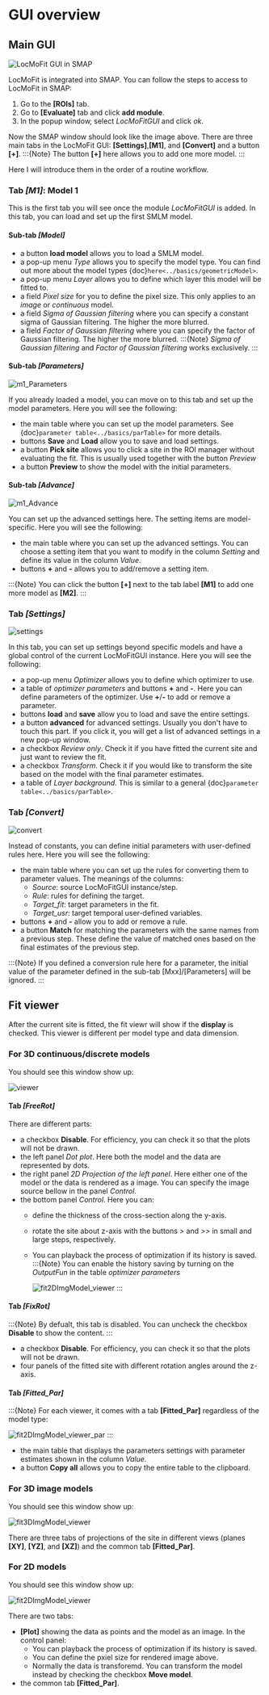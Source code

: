 # GUI overview
## Main GUI
![LocMoFit GUI in SMAP](../images/overview.png)

LocMoFit is integrated into SMAP. You can follow the steps to access to LocMoFit in SMAP:
1. Go to the **[ROIs]** tab.
2. Go to **[Evaluate]** tab and click **add module**.
3. In the popup window, select _LocMoFitGUI_ and click *ok*.

Now the SMAP window should look like the image above.
There are three main tabs in the LocMoFit GUI: **[Settings]**,**[M1]**, and **[Convert]** and a button **[+]**.
:::{Note}
 The button **[+]** here allows you to add one more model.
:::

Here I will introduce them in the order of a routine workflow.

### Tab _[M1]_: Model 1
This is the first tab you will see once the module _LocMoFitGUI_ is added.
In this tab, you can load and set up the first SMLM model.

#### Sub-tab _[Model]_
 * a button **load model** allows you to load a SMLM model.
 * a pop-up menu _Type_ allows you to specify the model type. You can find out more about the model types {doc}`here<../basics/geometricModel>`.
 * a pop-up menu _Layer_ allows you to define which layer this model will be fitted to.
 * a field _Pixel size_ for you to define the pixel size. This only applies to an _image_ or _continuous_ model.
 * a field _Sigma of Gaussian filtering_ where you can specify a constant sigma of Gaussian filtering. The higher the more blurred.
 * a field _Factor of Gaussian filtering_ where you can specify the factor of Gaussian filtering. The higher the more blurred.
:::{Note}
 _Sigma of Gaussian filtering_ and _Factor of Gaussian filtering_ works exclusively.
:::

#### Sub-tab _[Parameters]_
![m1_Parameters](../images/m1_Parameters.PNG)

If you already loaded a model, you can move on to this tab and set up the model parameters.
Here you will see the following:
 * the main table where you can set up the model parameters. See {doc}`parameter table<../basics/parTable>` for more details.
 * buttons **Save** and **Load** allow you to save and load settings.
 * a button **Pick site** allows you to click a site in the ROI manager without evaluating the fit. This is usually used together with the button _Preview_
 * a button **Preview** to show the model with the initial parameters.
 
#### Sub-tab _[Advance]_
![m1_Advance](../images/m1_Advance.PNG)

You can set up the advanced settings here. The setting items are model-specific.
Here you will see the following:
 * the main table where you can set up the advanced settings. You can choose a setting item that you want to modify in the column _Setting_ and define its value in the column _Value_.
 * buttons **+** and **-** allows you to add/remove a setting item.

:::{Note}
 You can click the button **[+]** next to the tab label **[M1]** to add one more model as **[M2]**.
:::

### Tab _[Settings]_
![settings](../images/overview_settings.PNG)

In this tab, you can set up settings beyond specific models and have a global control of the current LocMoFitGUI instance.
Here you will see the following:
 * a pop-up menu _Optimizer_ allows you to define which optimizer to use.
 * a table of _optimizer parameters_ and buttons **+** and **-**. Here you can define parameters of the optimizer. Use **+**/**-** to add or remove a parameter.
 * buttons **load** and **save** allow you to load and save the entire settings.
 * a button **advanced** for advanced settings. Usually you don't have to touch this part. If you click it, you will get a list of advanced settings in a new pop-up window.
 * a checkbox _Review only_. Check it if you have fitted the current site and just want to review the fit.
 * a checkbox _Transform_. Check it if you would like to transform the site based on the model with the final parameter estimates.
 * a table of _Layer background_. This is similar to a general {doc}`parameter table<../basics/parTable>`.

### Tab _[Convert]_
![convert](../images/overview_convert.PNG)

Instead of constants, you can define initial parameters with user-defined rules here.
Here you will see the following:
 * the main table where you can set up the rules for converting them to parameter values. The meanings of the columns:
    * _Source_: source LocMoFitGUI instance/step.
	* _Rule_: rules for defining the target.
	* _Target_fit_: target parameters in the fit.
	* _Target_usr_: target temporal user-defined variables.
 * buttons **+** and **-** allow you to add or remove a rule.
 * a button **Match** for matching the parameters with the same names from a previous step. These define the value of matched ones based on the final estimates of the previous step.
 
:::{Note}
 If you defined a conversion rule here for a parameter, the initial value of the parameter defined in the sub-tab [Mxx]/[Parameters] will be ignored.
:::

## Fit viewer
After the current site is fitted, the fit viewr will show if the **display** is checked.
This viewer is different per model type and data dimension.

### For 3D continuous/discrete models
You should see this window show up:

![viewer](../images/fit3DFunModel_viewer.PNG)

#### Tab _[FreeRot]_
There are different parts:
* a checkbox **Disable**. For efficiency, you can check it so that the plots will not be drawn.
* the left panel _Dot plot_. Here both the model and the data are represented by dots.
* the right panel _2D Projection of the left panel_. Here either one of the model or the data is rendered as a image. You can specify the image source bellow in the panel _Control_.
* the bottom panel _Control_. Here you can:
   * define the thickness of the cross-section along the y-axis.
   * rotate the site about z-axis with the buttons *>* and *>>* in small and large steps, respectively.
   * You can playback the process of optimization if its history is saved.
      :::{Note}
      You can enable the history saving by turning on the _OutputFun_ in the table _optimizer parameters_
	  
	  ![fit2DImgModel_viewer](../images/OutputFun_on.PNG)
      :::

#### Tab _[FixRot]_
:::{Note}
By defualt, this tab is disabled. You can uncheck the checkbox **Disable** to show the content.
:::
* a checkbox **Disable**. For efficiency, you can check it so that the plots will not be drawn.
* four panels of the fitted site with different rotation angles around the z-axis.

#### Tab _[Fitted_Par]_
:::{Note}
For each viewer, it comes with a tab **[Fitted_Par]** regardless of the model type:

![fit2DImgModel_viewer_par](../images/fit2DImgModel_viewer_par.PNG)
:::
* the main table that displays the parameters settings with parameter estimates shown in the column _Value_.
* a button **Copy all** allows you to copy the entire table to the clipboard.

### For 3D image models
You should see this window show up:

![fit3DImgModel_viewer](../images/fit3DImgModel_viewer.PNG)

There are three tabs of projections of the site in different views (planes **[XY]**, **[YZ]**, and **[XZ]**) and the common tab **[Fitted_Par]**.

### For 2D models
You should see this window show up:

![fit2DImgModel_viewer](../images/fit2DImgModel_viewer.PNG)

There are two tabs:
* **[Plot]** showing the data as points and the model as an image. In the control panel:
   * You can playback the process of optimization if its history is saved.
   * You can define the pxiel size for rendered image above.
   * Normally the data is transforemd. You can transform the model instead by checking the checkbox **Move model**.
* the common tab **[Fitted_Par]**.